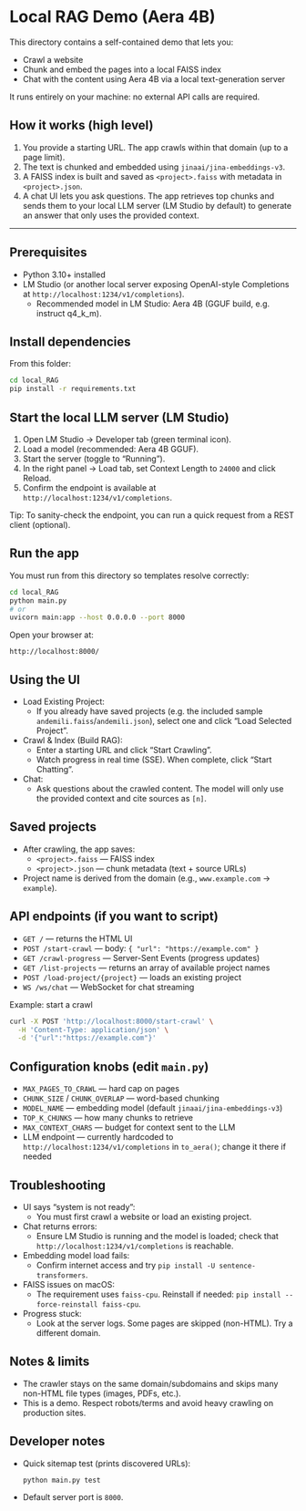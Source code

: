 # Local RAG Demo (Aera 4B)

This directory contains a self-contained demo that lets you:
- Crawl a website
- Chunk and embed the pages into a local FAISS index
- Chat with the content using Aera 4B via a local text-generation server

It runs entirely on your machine: no external API calls are required.

## How it works (high level)
1. You provide a starting URL. The app crawls within that domain (up to a page limit).
2. The text is chunked and embedded using `jinaai/jina-embeddings-v3`.
3. A FAISS index is built and saved as `<project>.faiss` with metadata in `<project>.json`.
4. A chat UI lets you ask questions. The app retrieves top chunks and sends them to your local LLM server (LM Studio by default) to generate an answer that only uses the provided context.

---

## Prerequisites
- Python 3.10+ installed
- LM Studio (or another local server exposing OpenAI-style Completions at `http://localhost:1234/v1/completions`).
  - Recommended model in LM Studio: Aera 4B (GGUF build, e.g. instruct q4_k_m).

## Install dependencies
From this folder:
```bash
cd local_RAG
pip install -r requirements.txt
```

## Start the local LLM server (LM Studio)
1. Open LM Studio → Developer tab (green terminal icon).
2. Load a model (recommended: Aera 4B GGUF).
3. Start the server (toggle to “Running”).
4. In the right panel → Load tab, set Context Length to `24000` and click Reload.
5. Confirm the endpoint is available at `http://localhost:1234/v1/completions`.

Tip: To sanity-check the endpoint, you can run a quick request from a REST client (optional).

## Run the app
You must run from this directory so templates resolve correctly:
```bash
cd local_RAG
python main.py
# or
uvicorn main:app --host 0.0.0.0 --port 8000
```

Open your browser at:
```
http://localhost:8000/
```

## Using the UI
- Load Existing Project:
  - If you already have saved projects (e.g. the included sample `andemili.faiss`/`andemili.json`), select one and click “Load Selected Project”.
- Crawl & Index (Build RAG):
  - Enter a starting URL and click “Start Crawling”.
  - Watch progress in real time (SSE). When complete, click “Start Chatting”.
- Chat:
  - Ask questions about the crawled content. The model will only use the provided context and cite sources as `[n]`.

## Saved projects
- After crawling, the app saves:
  - `<project>.faiss` — FAISS index
  - `<project>.json` — chunk metadata (text + source URLs)
- Project name is derived from the domain (e.g., `www.example.com` → `example`).

## API endpoints (if you want to script)
- `GET /` — returns the HTML UI
- `POST /start-crawl` — body: `{ "url": "https://example.com" }`
- `GET /crawl-progress` — Server-Sent Events (progress updates)
- `GET /list-projects` — returns an array of available project names
- `POST /load-project/{project}` — loads an existing project
- `WS /ws/chat` — WebSocket for chat streaming

Example: start a crawl
```bash
curl -X POST 'http://localhost:8000/start-crawl' \
  -H 'Content-Type: application/json' \
  -d '{"url":"https://example.com"}'
```

## Configuration knobs (edit `main.py`)
- `MAX_PAGES_TO_CRAWL` — hard cap on pages
- `CHUNK_SIZE` / `CHUNK_OVERLAP` — word-based chunking
- `MODEL_NAME` — embedding model (default `jinaai/jina-embeddings-v3`)
- `TOP_K_CHUNKS` — how many chunks to retrieve
- `MAX_CONTEXT_CHARS` — budget for context sent to the LLM
- LLM endpoint — currently hardcoded to `http://localhost:1234/v1/completions` in `to_aera()`; change it there if needed

## Troubleshooting
- UI says “system is not ready”:
  - You must first crawl a website or load an existing project.
- Chat returns errors:
  - Ensure LM Studio is running and the model is loaded; check that `http://localhost:1234/v1/completions` is reachable.
- Embedding model load fails:
  - Confirm internet access and try `pip install -U sentence-transformers`.
- FAISS issues on macOS:
  - The requirement uses `faiss-cpu`. Reinstall if needed: `pip install --force-reinstall faiss-cpu`.
- Progress stuck:
  - Look at the server logs. Some pages are skipped (non-HTML). Try a different domain.

## Notes & limits
- The crawler stays on the same domain/subdomains and skips many non-HTML file types (images, PDFs, etc.).
- This is a demo. Respect robots/terms and avoid heavy crawling on production sites.

## Developer notes
- Quick sitemap test (prints discovered URLs):
  ```bash
  python main.py test
  ```
- Default server port is `8000`.
